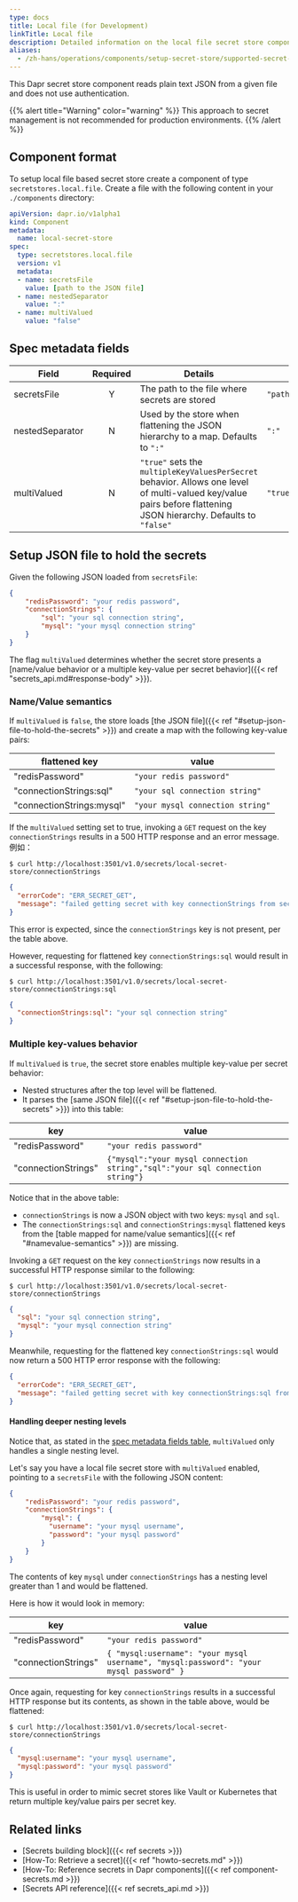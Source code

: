 ```yaml
---
type: docs
title: Local file (for Development)
linkTitle: Local file
description: Detailed information on the local file secret store component
aliases:
  - /zh-hans/operations/components/setup-secret-store/supported-secret-stores/file-secret-store/
---
```


This Dapr secret store component reads plain text JSON from a given file and does not use authentication.

{{% alert title="Warning" color="warning" %}}
This approach to secret management is not recommended for production environments.
{{% /alert %}}

## Component format

To setup local file based secret store create a component of type `secretstores.local.file`. Create a file with the following content in your `./components` directory:

```yaml
apiVersion: dapr.io/v1alpha1
kind: Component
metadata:
  name: local-secret-store
spec:
  type: secretstores.local.file
  version: v1
  metadata:
  - name: secretsFile
    value: [path to the JSON file]
  - name: nestedSeparator
    value: ":"
  - name: multiValued
    value: "false"
```

## Spec metadata fields

| Field           | Required | Details                                                                                                                                                           | Example               |
| --------------- | :------: | ----------------------------------------------------------------------------------------------------------------------------------------------------------------- | --------------------- |
| secretsFile     |     Y    | The path to the file where secrets are stored                                                                                                                     | `"path/to/file.json"` |
| nestedSeparator |     N    | Used by the store when flattening the JSON hierarchy to a map. Defaults to `":"`                                                                                  | `":"`                 |
| multiValued     |     N    | `"true"` sets the `multipleKeyValuesPerSecret` behavior. Allows one level of multi-valued key/value pairs before flattening JSON hierarchy. Defaults to `"false"` | `"true"`              |

## Setup JSON file to hold the secrets

Given the following JSON loaded from `secretsFile`:

```json
{
    "redisPassword": "your redis password",
    "connectionStrings": {
        "sql": "your sql connection string",
        "mysql": "your mysql connection string"
    }
}
```

The flag `multiValued` determines whether the secret store presents a [name/value behavior or a multiple key-value per secret behavior]({{< ref "secrets_api.md#response-body" >}}).

### Name/Value semantics

If `multiValued` is `false`, the store loads [the JSON file]({{< ref "#setup-json-file-to-hold-the-secrets" >}}) and create a map with the following key-value pairs:

| flattened key             | value                            |
| ------------------------- | -------------------------------- |
| "redisPassword"           | `"your redis password"`          |
| "connectionStrings:sql"   | `"your sql connection string"`   |
| "connectionStrings:mysql" | `"your mysql connection string"` |

If the `multiValued` setting set to true, invoking a `GET` request on the key `connectionStrings` results in a 500 HTTP response and an error message. 例如：

```shell
$ curl http://localhost:3501/v1.0/secrets/local-secret-store/connectionStrings
```

```json
{
  "errorCode": "ERR_SECRET_GET",
  "message": "failed getting secret with key connectionStrings from secret store local-secret-store: secret connectionStrings not found"
}
```

This error is expected, since the `connectionStrings` key is not present, per the table above.

However, requesting for flattened key `connectionStrings:sql` would result in a successful response, with the following:

```shell
$ curl http://localhost:3501/v1.0/secrets/local-secret-store/connectionStrings:sql
```

```json
{
  "connectionStrings:sql": "your sql connection string"
}
```

### Multiple key-values behavior

If `multiValued` is `true`, the secret store enables multiple key-value per secret behavior:

- Nested structures after the top level will be flattened.
- It parses the [same JSON file]({{< ref "#setup-json-file-to-hold-the-secrets" >}}) into this table:

| key                 | value                                                                         |
| ------------------- | ----------------------------------------------------------------------------- |
| "redisPassword"     | `"your redis password"`                                                       |
| "connectionStrings" | `{"mysql":"your mysql connection string","sql":"your sql connection string"}` |

Notice that in the above table:

- `connectionStrings` is now a JSON object with two keys: `mysql` and `sql`.
- The `connectionStrings:sql` and `connectionStrings:mysql` flattened keys from the [table mapped for name/value semantics]({{< ref "#namevalue-semantics" >}}) are missing.

Invoking a `GET` request on the key `connectionStrings` now results in a successful HTTP response similar to the following:

```shell
$ curl http://localhost:3501/v1.0/secrets/local-secret-store/connectionStrings
```

```json
{
  "sql": "your sql connection string",
  "mysql": "your mysql connection string"
}
```

Meanwhile, requesting for the flattened key `connectionStrings:sql` would now return a 500 HTTP error response with the following:

```json
{
  "errorCode": "ERR_SECRET_GET",
  "message": "failed getting secret with key connectionStrings:sql from secret store local-secret-store: secret connectionStrings:sql not found"
}
```

#### Handling deeper nesting levels

Notice that, as stated in the [spec metadata fields table](#spec-metadata-fields), `multiValued` only handles a single nesting level.

Let's say you have a local file secret store with `multiValued` enabled, pointing to a `secretsFile` with the following JSON content:

```json
{
    "redisPassword": "your redis password",
    "connectionStrings": {
        "mysql": {
          "username": "your mysql username",
          "password": "your mysql password"
        }
    }
}
```

The contents of key `mysql` under `connectionStrings` has a nesting level greater than 1 and would be flattened.

Here is how it would look in memory:

| key                 | value                                                                                  |
| ------------------- | -------------------------------------------------------------------------------------- |
| "redisPassword"     | `"your redis password"`                                                                |
| "connectionStrings" | `{ "mysql:username": "your mysql username", "mysql:password": "your mysql password" }` |

Once again, requesting for key `connectionStrings` results in a successful HTTP response but its contents, as shown in the table above, would be flattened:

```shell
$ curl http://localhost:3501/v1.0/secrets/local-secret-store/connectionStrings
```

```json
{
  "mysql:username": "your mysql username",
  "mysql:password": "your mysql password"
}
```

This is useful in order to mimic secret stores like Vault or Kubernetes that return multiple key/value pairs per secret key.

## Related links

- [Secrets building block]({{< ref secrets >}})
- [How-To: Retrieve a secret]({{< ref "howto-secrets.md" >}})
- [How-To: Reference secrets in Dapr components]({{< ref component-secrets.md >}})
- [Secrets API reference]({{< ref secrets_api.md >}})
